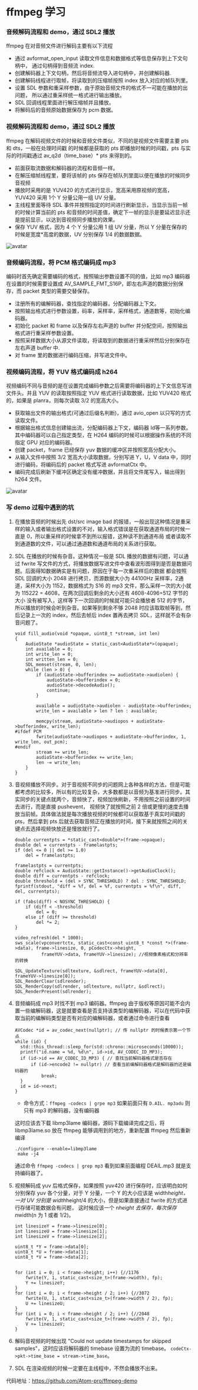 # ffmpeg 学习

### 音频解码流程和 demo，通过 SDL2 播放
ffmpeg 在对音频文件进行解码主要有以下流程
* 通过 avformat_open_input 读取文件信息和数据格式等信息保存到上下文句柄中，
通过句柄得到音频流 index.
* 创建解码器上下文句柄，然后将音频流导入进句柄中，并创建解码器.
* 创建解码线程进行取帧，将读取到的压缩帧按照 index 放入对应的帧队列里。
* 设置 SDL 参数和重采样参数，由于原始音频文件的格式不一可能在播放的出问题，
所以通过重采样统一格式进行输出播放。
* SDL 回调线程里面进行解压缩帧并且播放。
* 将解码后的音频原始数据保存为 pcm 数据。

### 视频解码流程和 demo，通过 SDL2 播放
ffmpeg 在解码视频文件的时候和音频文件类似，不同的是视频文件需要主要 pts 和 dts，一般在处理时间戳
的时候都是获取的 pts 即播放时候的时间戳，pts 与实际的时间戳通过 av_q2d（time_base）* pts 来得到的。
* 前面获取流数据和解码器的流程和音频一样。
* 在解压缩帧线程里，要将该帧的 pts 保存在帧队列里面以便在播放的时候同步音视频
* 播放时采用的是 YUV420 的方式进行显示，宽高采用原视频的宽高，YUV420 采用 1个 Y 分量公用一组 UV 分量。
* 主线程里面等待 SDL 事件并按照指定的时间进行刷新显示，当显示当前一帧的时候计算当前的 pts 和音频的时间差值，确定下一帧的显示是要延迟显示还是提前显示，以达到音视频同步播放的效果。
* 保存 YUV 格式，因为 4 个 Y 分量公用 1 组 UV 分量，所以 Y 分量在保存的时候是宽度*高度的数据，UV 分别保存 1/4 的数据数据。

![avatar](音频解码流程.png)

### 音频编码流程，将 PCM 格式编码成 mp3
编码时首先确定需要编码的格式，按照输出参数设置不同的值，比如 mp3 编码器在设置的时候需要设置成 AV_SAMPLE_FMT_S16P，即左右声道的数据分别保存，而 packet 类型的需要交替保存。
* 注册所有的编解码器，查找指定的编码器，分配编码器上下文。
* 按照输出格式进行参数设置，码率，采样率，采样格式，通道数等，初始化编码器。
* 初始化 packet 和 frame 以及保存左右声道的 buffer 并分配空间，按照输出格式进行重采样参数设置。
* 按照采样数据大小从源文件读取，将读取到的数据进行重采样然后分别保存在左右声道 buffer 中.
* 对 frame 里的数据进行编码压缩，并写进文件中。

### 视频编码流程，将 YUV 格式编码成 h264
视频编码不同与音频的是在设置完成编码参数之后需要将编码器的上下文信息写进文件头。并且 YUV 的读取按照指定 YUV 格式进行读取数据，比如 YUV420 格式的，如果是 planra，则每次读取 3/2 的宽高大小。
* 获取输出文件的输出格式(可通过后缀名判断)，通过 avio_open 以只写的方式读取文件。
* 根据输出格式信息创建输出流，分配编码器上下文，编码器 Id等一系列参数。其中编码器可以自己指定类型，在 H264 编码的时候可以根据操作系统的不同指定 GPU 对应的编码器。
* 创建 packet，frame 已经保存 yuv 数据的缓冲区并按照宽高分配大小。
* 从输入文件中按照 3/2 宽高大小读取数据，分别写进 Y，U，V data 中，同时进行编码，将编码后的 packet 格式写进 avformatCtx 中。
* 编码完成后刷新下缓冲区确定没有缓冲数据，并且将文件尾写入，输出得到 h264 文件。

![avatar](音视频编码流程.png)

### 写 demo 过程中遇到的坑
1. 在播放音频的时候出先 dst/src image bad 的报错，一般出现这种情况是重采样的输入或者输出格式设置的不对，输入格式错误是在获取通道布局的时候一直是 0，所以重采样的时候拿不到所以报错，这种读不到通道布局
或者读取不到通道数的文件，可以通过通道数和通道布局的关系进行获取。
2. SDL 在播放的时候有杂音。这种情况一般是 SDL 播放的数据有问题，可以通过 fwrite 写文件的方式，将播放数据写进文件中查看波形图得到是否是数据问题。后面得知数据确实是有问题，原因在于每一次重采样后的数据
都会按照 SDL 回调的大小 2048 进行拷贝，而源数据大小为 44100Hz 采样率，2通道，采样大小为 1152，数据格式为 S16 的 mp3 文件，那么采样一次的大小就为 1152*2*2 = 4608，在两次回调后剩余的大小还有 4608-4096=512 字节的大小
没有被写入，这样等下一次回调的时候就可能只会播放者 512 的字节，所以播放的时候会听到杂音。如果等到剩余不够 2048 时应该取取帧等到，然后记录上一次的 index，然后去帧后 index 置再去拷贝 SDL，这样就不会有杂音问题了。
    ```
    void fill_audio(void *opaque, uint8_t *stream, int len)
    {
        AudioState *audioState = static_cast<AudioState*>(opaque);
        int available = 0;
        int write_len = 0;
        int written_len = 0;
        SDL_memset(stream, 0, len);
        while (len > 0) {
            if (audioState->bufferindex >= audioState->audiolen) {
                audioState->bufferindex = 0;
                audioState->decodeAudio();
                continue;
            }
    
            available = audioState->audiolen - audioState->bufferindex;
            write_len = available > len ? len : available;
    
            memcpy(stream, audioState->audiopos + audioState->bufferindex, write_len);
    #ifdef PCM
            fwrite(audioState->audiopos + audioState->bufferindex, 1, write_len, out_pcm);
    #endif
            stream += write_len;
            audioState->bufferindex += write_len;
            len -= write_len;
        }
    }

3. 音视频播放不同步。对于音视频不同步的问题网上各种各样的方法，但是可能都考虑的比较多，所以有的比较复杂，大多数都是以音频为基准进行同步。其实同步的关键点就两个，音频快了，视频加快刷新，不用按照之前设置的时间去进行，而是直接 pushevent，
视频快了就按照之前 2 倍或更慢的速度去播放当前帧。具体做法就是每次播放视频的时候都可以获取基于真实时间戳的 pts，然后拿到 pts 后就去获取音频正在播放的时间，接下来就按照之间的关键点去选择视频快放还是慢放就行了。
    ```
    double currentpts = *static_cast<double*>(frame->opaque);
    double del = currentpts - framelastpts;
    if (del <= 0 || del >= 1.0)
        del = framelastpts;

    framelastpts = currentpts;
    double refclock = AudioState::getInstance()->getAudioClock();
    double diff = currentpts - refclock;
    double threshold = (del > SYNC_THRESHOLD) ? del : SYNC_THRESHOLD;
    fprintf(stdout, "diff = %f, del = %f, currentpts = %f\n", diff, del, currentpts);

    if (fabs(diff) < NOSYNC_THRESHOLD) {
        if (diff < -threshold)
            del = 0;
        else if (diff >= threshold)
            del *= 2;
    }

    video_refresh(del * 1000);
    sws_scale(vpconvertctx, static_cast<const uint8_t *const *>(frame->data), frame->linesize, 0, pCodecCtx->height,
              frameYUV->data, frameYUV->linesize); //视频像素格式和分辨率的转换

    SDL_UpdateTexture(sdltexture, &sdlrect, frameYUV->data[0], frameYUV->linesize[0]);
    SDL_RenderClear(sdlrender);
    SDL_RenderCopy(sdlrender, sdltexture, nullptr, &sdlrect);
    SDL_RenderPresent(sdlrender);

4. 音频编码成 mp3 时找不到 mp3 编码器。ffmpeg 由于版权等原因可能不会内置一些编解码器，这是就要查看是否支持该类型的编解码器，可以在代码中获取当前的编解码类型是否有对应的编解码器，或者通过命令进行查看
     ``` 
   AVCodec *id = av_codec_next(nullptr); // 传 nullptr 的时候表示第一个节点
   while (id) {
       std::this_thread::sleep_for(std::chrono::microseconds(10000));
       printf("id.name = %d, %d\n", id->id, AV_CODEC_ID_MP3);
       if (id->id == AV_CODEC_ID_MP3) { // 查找当前解码器格式是否存在
           if (id->encode2 != nullptr) // 查看当前编解码器格式是解码器的还是编码器的
               break;
       }
       id = id->next;
   }
   ```
   * 命令方式：`ffmpeg -codecs | grpe mp3` 如果前面只有 `D.AIL. mp3adu` 则只有 mp3 的解码器，没有编码器
   
    这时应该去下载 libmp3lame 编码器，源码下载编译完成之后，将 libmp3lame.so 放在 ffmpeg 能够调用到的地方，重新配置 ffmpeg 然后重新编译 
    ``` 
   ./configure --enable=libmp3lame
     make -j4
   ```
  
    通过命令 `ffmpeg -codecs | grep mp3` 看到如果前面编程 DEAIL.mp3 就是支持编码器了。
   
5. 视频解码成 yuv 后格式保存，如果按照 yuv420 进行保存时，应该明白如何分别保存 yuv 各个分量，对于 Y 分量，一个 Y 的大小应该是 width*height，一对 UV 分别是 width*height/4 的大小，但是如果直接通过 fwrite 的方式进行存储可能数据会有问题，
这时候应该一个 n*height 去保存，每次保存 n*width(n 为 1 或者 1/2)。
    ```
    int linesizeY = frame->linesize[0];
    int linesizeU = frame->linesize[1];
    int linesizeV = frame->linesize[2];
   
    uint8_t *Y = frame->data[0];
    uint8_t *U = frame->data[1];
    uint8_t *V = frame->data[2];
   
   
    for (int i = 0; i < frame->height; i++) {//1176
        fwrite(Y, 1, static_cast<size_t>(frame->width), fp);
        Y += linesizeY;
    }
    for (int i = 0; i < frame->height / 2; i++) {//3072
        fwrite(U, 1, static_cast<size_t>(frame->width / 2), fp);
        U += linesizeU;
    }
    for (int i = 0; i < frame->height / 2; i++) {//2048
        fwrite(V, 1, static_cast<size_t>(frame->width / 2), fp);
        V += linesizeV;
    }
6. 解码音视频的时候出现 "Could not update timestamps for skipped samples"，这时应该将解码器的 timebase 设置为流的 timebase。 `codeCtx->pkt->time_base = stream->time_base`。
7. SDL 在渲染视频的时候一定要在主线程中，不然会播放不出来。

代码地址：https://github.com/Atom-pro/ffmpeg-demo
    